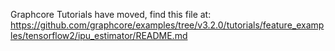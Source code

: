 Graphcore Tutorials have moved, find this file at:
https://github.com/graphcore/examples/tree/v3.2.0/tutorials/feature_examples/tensorflow2/ipu_estimator/README.md
